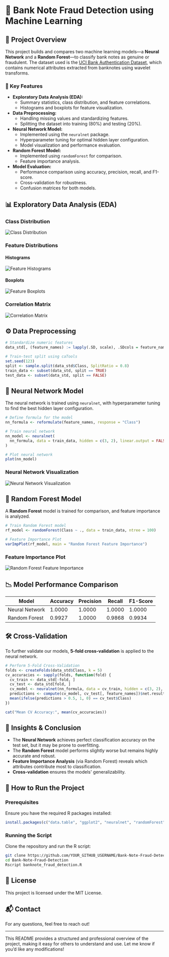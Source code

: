 # 🏦 Bank Note Fraud Detection using Machine Learning

## 📌 Project Overview
This project builds and compares two machine learning models—a **Neural Network** and a **Random Forest**—to classify bank notes as genuine or fraudulent. The dataset used is the [UCI Bank Authentication Dataset](https://archive.ics.uci.edu/ml/datasets/banknote+authentication), which contains numerical attributes extracted from banknotes using wavelet transforms.

### 🔹 Key Features
- **Exploratory Data Analysis (EDA):**
  - Summary statistics, class distribution, and feature correlations.
  - Histograms and boxplots for feature visualization.
- **Data Preprocessing:**
  - Handling missing values and standardizing features.
  - Splitting the dataset into training (80%) and testing (20%).
- **Neural Network Model:**
  - Implemented using the `neuralnet` package.
  - Hyperparameter tuning for optimal hidden layer configuration.
  - Model visualization and performance evaluation.
- **Random Forest Model:**
  - Implemented using `randomForest` for comparison.
  - Feature importance analysis.
- **Model Evaluation:**
  - Performance comparison using accuracy, precision, recall, and F1-score.
  - Cross-validation for robustness.
  - Confusion matrices for both models.

## 📊 Exploratory Data Analysis (EDA)
### Class Distribution
![Class Distribution](INSERT_IMAGE_LINK_HERE)

### Feature Distributions
#### Histograms
![Feature Histograms](INSERT_IMAGE_LINK_HERE)

#### Boxplots
![Feature Boxplots](INSERT_IMAGE_LINK_HERE)

### Correlation Matrix
![Correlation Matrix](INSERT_IMAGE_LINK_HERE)

## ⚙️ Data Preprocessing
```r
# Standardize numeric features
data_std[, (feature_names) := lapply(.SD, scale), .SDcols = feature_names]

# Train-test split using caTools
set.seed(123)
split <- sample.split(data_std$Class, SplitRatio = 0.8)
train_data <- subset(data_std, split == TRUE)
test_data <- subset(data_std, split == FALSE)
```

## 🤖 Neural Network Model
The neural network is trained using `neuralnet`, with hyperparameter tuning to find the best hidden layer configuration.

```r
# Define formula for the model
nn_formula <- reformulate(feature_names, response = "Class")

# Train neural network
nn_model <- neuralnet(
  nn_formula, data = train_data, hidden = c(3, 2), linear.output = FALSE, stepmax = 1e6
)

# Plot neural network
plot(nn_model)
```

### Neural Network Visualization
![Neural Network Visualization](INSERT_IMAGE_LINK_HERE)

## 🌲 Random Forest Model
A **Random Forest** model is trained for comparison, and feature importance is analyzed.

```r
# Train Random Forest model
rf_model <- randomForest(Class ~ ., data = train_data, ntree = 100)

# Feature Importance Plot
varImpPlot(rf_model, main = "Random Forest Feature Importance")
```

### Feature Importance Plot
![Random Forest Feature Importance](INSERT_IMAGE_LINK_HERE)

## 📉 Model Performance Comparison
| Model          | Accuracy | Precision | Recall  | F1-Score |
|---------------|----------|----------|--------|---------|
| Neural Network | 1.0000   | 1.0000   | 1.0000 | 1.0000  |
| Random Forest  | 0.9927   | 1.0000   | 0.9868 | 0.9934  |

## 🛠️ Cross-Validation
To further validate our models, **5-fold cross-validation** is applied to the neural network.

```r
# Perform 5-Fold Cross-Validation
folds <- createFolds(data_std$Class, k = 5)
cv_accuracies <- sapply(folds, function(fold) {
  cv_train <- data_std[-fold, ]
  cv_test <- data_std[fold, ]
  cv_model <- neuralnet(nn_formula, data = cv_train, hidden = c(3, 2), linear.output = FALSE, stepmax = 1e6)
  predictions <- compute(cv_model, cv_test[, feature_names])$net.result
  mean(ifelse(predictions > 0.5, 1, 0) == cv_test$Class)
})

cat("Mean CV Accuracy:", mean(cv_accuracies))
```

## 📌 Insights & Conclusion
- The **Neural Network** achieves perfect classification accuracy on the test set, but it may be prone to overfitting.
- The **Random Forest** model performs slightly worse but remains highly accurate and robust.
- **Feature Importance Analysis** (via Random Forest) reveals which attributes contribute most to classification.
- **Cross-validation** ensures the models' generalizability.

## 🚀 How to Run the Project
### Prerequisites
Ensure you have the required R packages installed:
```r
install.packages(c("data.table", "ggplot2", "neuralnet", "randomForest", "caTools", "caret", "knitr", "dplyr", "reshape2"))
```

### Running the Script
Clone the repository and run the R script:
```sh
git clone https://github.com/YOUR_GITHUB_USERNAME/Bank-Note-Fraud-Detection.git
cd Bank-Note-Fraud-Detection
Rscript banknote_fraud_detection.R
```

## 📜 License
This project is licensed under the MIT License.

## 📬 Contact
For any questions, feel free to reach out!

---

This README provides a structured and professional overview of the project, making it easy for others to understand and use. Let me know if you’d like any modifications!

